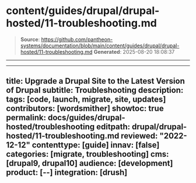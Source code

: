 # content/guides/drupal/drupal-hosted/11-troubleshooting.md

> **Source**: https://github.com/pantheon-systems/documentation/blob/main/content/guides/drupal/drupal-hosted/11-troubleshooting.md
> **Generated**: 2025-08-20 18:08:37

---

---
title: Upgrade a Drupal Site to the Latest Version of Drupal
subtitle: Troubleshooting
description: 
tags: [code, launch, migrate, site, updates]
contributors: [wordsmither]
showtoc: true
permalink: docs/guides/drupal-hosted/troubleshooting
editpath: drupal/drupal-hosted/11-troubleshooting.md
reviewed: "2022-12-12"
contenttype: [guide]
innav: [false]
categories: [migrate, troubleshooting]
cms: [drupal9, drupal10]
audience: [development]
product: [--]
integration: [drush]
---

<Partial file="drupal/troubleshooting-drush.md" />

<Partial file="drupal/troubleshooting-general.md" />